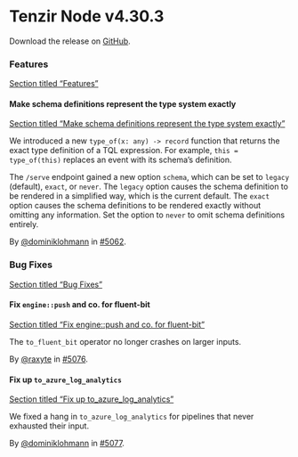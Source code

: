 # Tenzir Node v4.30.3

Download the release on [GitHub](https://github.com/tenzir/tenzir/releases/tag/v4.30.3).

### Features

[Section titled “Features”](#features)

#### Make schema definitions represent the type system exactly

[Section titled “Make schema definitions represent the type system exactly”](#make-schema-definitions-represent-the-type-system-exactly)

We introduced a new `type_of(x: any) -> record` function that returns the exact type definition of a TQL expression. For example, `this = type_of(this)` replaces an event with its schema’s definition.

The `/serve` endpoint gained a new option `schema`, which can be set to `legacy` (default), `exact`, or `never`. The `legacy` option causes the schema definition to be rendered in a simplified way, which is the current default. The `exact` option causes the schema definitions to be rendered exactly without omitting any information. Set the option to `never` to omit schema definitions entirely.

By [@dominiklohmann](https://github.com/dominiklohmann) in [#5062](https://github.com/tenzir/tenzir/pull/5062).

### Bug Fixes

[Section titled “Bug Fixes”](#bug-fixes)

#### Fix `engine::push` and co. for fluent-bit

[Section titled “Fix engine::push and co. for fluent-bit”](#fix-enginepush-and-co-for-fluent-bit)

The `to_fluent_bit` operator no longer crashes on larger inputs.

By [@raxyte](https://github.com/raxyte) in [#5076](https://github.com/tenzir/tenzir/pull/5076).

#### Fix up `to_azure_log_analytics`

[Section titled “Fix up to\_azure\_log\_analytics”](#fix-up-to_azure_log_analytics)

We fixed a hang in `to_azure_log_analytics` for pipelines that never exhausted their input.

By [@dominiklohmann](https://github.com/dominiklohmann) in [#5077](https://github.com/tenzir/tenzir/pull/5077).